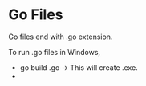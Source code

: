 
# Go Files

Go files end with .go extension.

To run .go files in Windows,
* go build <filename>.go -> This will create <filename>.exe.
* <filename>
